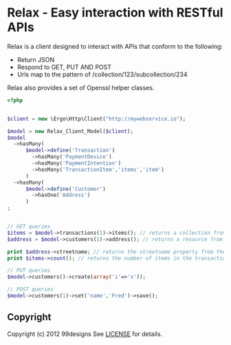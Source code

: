 Relax - Easy interaction with RESTful APIs
===============================================

Relax is a client designed to interact with APIs that conform to the following:

- Return JSON
- Respond to GET, PUT AND POST
- Urls map to the pattern of /collection/123/subcollection/234

Relax also provides a set of Openssl helper classes.

```php
<?php


$client = new \Ergo\Http\Client("http://mywebservice.io");

$model = new Relax_Client_Model($client);
$model
  ->hasMany(
      $model->define('Transaction')
        ->hasMany('PaymentDevice')
        ->hasMany('PaymentIntention')
        ->hasMany('TransactionItem','items','item')
      )
  ->hasMany(
      $model->define('Customer')
        ->hasOne('Address')
      )
;


// GET queries
$items = $model->transactions(1)->items(); // returns a collection from /transactions/1/items
$address = $model->customers(1)->address(); // returns a resource from /customers/1/address

print $address->streetname; // returns the streetname property from the json doc
print $items->count(); // returns the number of items in the transaction

// PUT queries
$model->customers()->create(array('i'=>'x'));

// POST queries
$model->customers(1)->set('name','Fred')->save();

```

Copyright
---------

Copyright (c) 2012 99designs See [LICENSE](https://github.com/99designs/relax/blob/master/LICENSE) for details.

